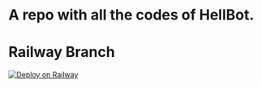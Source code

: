 # A repo with all the codes of HellBot.
   
# Railway Branch

[![Deploy on Railway](https://railway.app/button.svg)](https://railway.app/new/template?template=https%3A%2F%2Fgithub.com%2FHellBoy-OP%2FPlugins%2Ftree%2Frailway&plugins=postgresql&envs=APP_ID%2CAPI_HASH%2CBOT_TOKEN%2CBOT_USERNAME%2CHANDLER%2CLOGGER_ID%2CHELLBOT_SESSION%2CENV&optionalEnvs=HANDLER&APP_IDDesc=Your+telegram+api+id&API_HASHDesc=Your+telegram+api+hash&BOT_TOKENDesc=Your+bot%27s+token+from+%40BotFather&BOT_USERNAMEDesc=Your+bot%27s+username+from+%40Botfather&HANDLERDesc=Your+command+handler.&LOGGER_IDDesc=A+channel+id+for+Bot+Logger&HELLBOT_SESSIONDesc=Your+string+session&ENVDesc=Fill+ANYTHING&referralCode=HELLBOT_IS_LIT)
